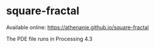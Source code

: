 # square-fractal

Available online: https://athenanie.github.io/square-fractal

The PDE file runs in Processing 4.3
